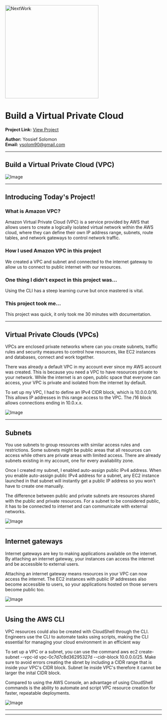<img src="https://cdn.prod.website-files.com/677c400686e724409a5a7409/6790ad949cf622dc8dcd9fe4_nextwork-logo-leather.svg" alt="NextWork" width="300" />

# Build a Virtual Private Cloud

**Project Link:** [View Project](http://learn.nextwork.org/projects/aws-networks-vpc)

**Author:** Yossief Solomon  
**Email:** ysolom90@gmail.com

---

## Build a Virtual Private Cloud (VPC)

![Image](http://learn.nextwork.org/sparkling_violet_festive_wombat/uploads/aws-networks-vpc_2facf927)

---

## Introducing Today's Project!

### What is Amazon VPC?

Amazon Virtual Private Cloud (VPC) is a service provided by AWS that allows users to create a logically isolated virtual network within the AWS cloud, where they can define their own IP address range, subnets, route tables, and network gateways to control network traffic.

### How I used Amazon VPC in this project

We created a VPC and subnet and connected to the internet gateway to allow us to connect to public internet with our resources. 

### One thing I didn't expect in this project was...

Using the CLI has a steep learning curve but once mastered is vital. 

### This project took me...

This project was quick, it only took me 30 minutes with documentation. 

---

## Virtual Private Clouds (VPCs)

VPCs are enclosed private networks where can you create subnets, traffic rules and security measures to control how resources, like EC2 instances and databases, connect and work together.

There was already a default VPC in my account ever since my AWS account was created. This is because you need a VPC to have resources private to your network. While the internet is an open, public space that everyone can access, your VPC is private and isolated from the internet by default.

To set up my VPC, I had to define an IPv4 CIDR block, which is 10.0.0.0/16. This allows IP addresses in this range access to the VPC. The /16 block allows connections ending in 10.0.x.x.

![Image](http://learn.nextwork.org/sparkling_violet_festive_wombat/uploads/aws-networks-vpc_2facf927)

---

## Subnets

You use subnets to group resources with similar access rules and restrictions. Some subnets might be public areas that all resources can access while others are private areas with limited access. There are already subnets existing in my account, one for every avaliability zone. 



Once I created my subnet, I enabled auto-assign public IPv4 address. When you enable auto-assign public IPv4 address for a subnet, any EC2 instance launched in that subnet will instantly get a public IP address so you won't have to create one manually.

The difference between public and private subnets are resources shared with the public and private resources. For a subnet to be considered public, it has to be connected to internet and can communicate with external networks. 

![Image](http://learn.nextwork.org/sparkling_violet_festive_wombat/uploads/aws-networks-vpc_157c4219)

---

## Internet gateways

Internet gateways are key to making applications available on the internet. By attaching an internet gateway, your instances can access the internet and be accessible to external users.

Attaching an internet gateway means resources in your VPC can now access the internet. The EC2 instances with public IP addresses also become accessible to users, so your applications hosted on those servers become public too.

![Image](http://learn.nextwork.org/sparkling_violet_festive_wombat/uploads/aws-networks-vpc_4ae90410)

---

## Using the AWS CLI

VPC resources could also be created with CloudShell through the CLI. Engineers use the CLI to automate tasks using scripts, making the CLI essential for managing your cloud environment in an efficient way

To set up a VPC or a subnet, you can use the command aws ec2 create-subnet  --vpc-id vpc-0c7d7c8d36295327d --cidr-block 10.0.0.0/25. Make sure to avoid errors creating the sbnet by including a CIDR range that is inside your VPC's CIDR block. Subnet lie inside VPC's therefore it cannot be larger the inital CIDR block. 

Compared to using the AWS Console, an advantage of using CloudShell commands is the ability to automate and script VPC resource creation for faster, repeatable deployments. 

![Image](http://learn.nextwork.org/sparkling_violet_festive_wombat/uploads/aws-networks-vpc_9b2465411)

---

---
